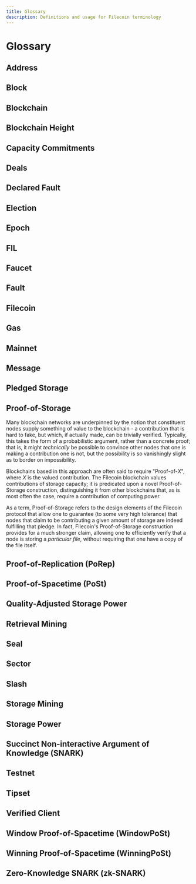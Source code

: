 ```yaml
---
title: Glossary
description: Definitions and usage for Filecoin terminology
---
```


# Glossary

## Address
## Block
## Blockchain
## Blockchain Height
## Capacity Commitments
## Deals
## Declared Fault
## Election
## Epoch
## FIL
## Faucet
## Fault
## Filecoin
## Gas
## Mainnet
## Message

## Pledged Storage

## Proof-of-Storage

Many blockchain networks are underpinned by the notion that
constituent nodes supply something of value to the blockchain - 
a contribution that is hard to fake, but which, if actually made,
can be trivially verified. Typically, this takes the form of a
probabilistic argument, rather than a concrete proof; that is,
it might _technically_ be possible to convince other nodes that
one is making a contribution one is not, but the possibility is
so vanishingly slight as to border on impossibility.

Blockchains based in this approach are often said to require
"Proof-of-_X_", where _X_ is the valued contribution. The
Filecoin blockchain values contributions of storage capacity; it
is predicated upon a novel Proof-of-Storage construction,
distinguishing it from other blockchains that, as is most often
the case, require a contribution of computing power.

As a term, Proof-of-Storage refers to the design elements of the
Filecoin protocol that allow one to guarantee (to some very high
tolerance) that nodes that claim to be contributing a given
amount of storage are indeed fulfilling that pledge. In fact,
Filecoin's Proof-of-Storage construction provides for a much
stronger claim, allowing one to efficiently verify that a node is
storing a _particular file_, without requiring that one have a
copy of the file itself.

## Proof-of-Replication (PoRep)
## Proof-of-Spacetime (PoSt)
## Quality-Adjusted Storage Power
## Retrieval Mining
## Seal
## Sector
## Slash
## Storage Mining
## Storage Power
## Succinct Non-interactive Argument of Knowledge (SNARK)
## Testnet
## Tipset
## Verified Client
## Window Proof-of-Spacetime (WindowPoSt)
## Winning Proof-of-Spacetime (WinningPoSt)
## Zero-Knowledge SNARK (zk-SNARK)
